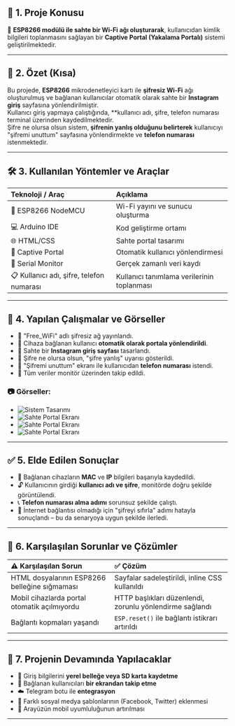 
## 🧠 1. Proje Konusu
📡 **ESP8266 modülü ile sahte bir Wi-Fi ağı oluşturarak**, kullanıcıdan kimlik bilgileri toplanmasını sağlayan bir **Captive Portal (Yakalama Portalı)** sistemi geliştirilmektedir.

---

## 📝 2. Özet (Kısa)
Bu projede, **ESP8266** mikrodenetleyici kartı ile **şifresiz Wi-Fi** ağı oluşturulmuş ve bağlanan kullanıcılar otomatik olarak sahte bir **Instagram giriş** sayfasına yönlendirilmiştir.  
Kullanıcı giriş yapmaya çalıştığında, **kullanıcı adı, şifre, telefon numarası terminal üzerinden kaydedilmektedir.  
Şifre ne olursa olsun sistem, **şifrenin yanlış olduğunu belirterek** kullanıcıyı "şifremi unuttum" sayfasına yönlendirmekte ve **telefon numarası** istenmektedir.

---

## 🛠️ 3. Kullanılan Yöntemler ve Araçlar

| Teknoloji / Araç         | Açıklama                                      |
|:-------------------------|:----------------------------------------------|
| 🔌 ESP8266 NodeMCU       | Wi-Fi yayını ve sunucu oluşturma             |
| 💻 Arduino IDE           | Kod geliştirme ortamı                        |
| 🌐 HTML/CSS              | Sahte portal tasarımı                        |
| 📶 Captive Portal        | Otomatik kullanıcı yönlendirmesi             |
| 🧾 Serial Monitor        | Gerçek zamanlı veri kaydı                    |
| 📋 Kullanıcı adı, şifre, telefon numarası         | Kullanıcı tanımlama verilerinin toplanması   |

---

## 🧪 4. Yapılan Çalışmalar ve Görseller

- 📶 "Free_WiFi" adlı şifresiz ağ yayınlandı.
- 📲 Cihaza bağlanan kullanıcı **otomatik olarak portala yönlendirildi**.
- 🔐 Sahte bir **Instagram giriş sayfası** tasarlandı.
- 🛑 Şifre ne olursa olsun, "şifre yanlış" uyarısı gösterildi.
- 📱 "Şifremi unuttum" ekranı ile kullanıcıdan **telefon numarası** istendi.
- 👀 Tüm veriler monitör üzerinden takip edildi.

### 📷 Görseller:
- ![Sistem Tasarımı](Figure/serial_monitor.jpeg)
- ![Sahte Portal Ekranı](Figure/sifre_unuttum.jpeg)
- ![Sahte Portal Ekranı](Figure/giris_sayfasi.jpeg)
- ![Sahte Portal Ekranı](Figure/giris.jpeg)

---

## ✅ 5. Elde Edilen Sonuçlar

- 📡 Bağlanan cihazların **MAC** ve **IP** bilgileri başarıyla kaydedildi.
- 🔓 Kullanıcının girdiği **kullanıcı adı ve şifre**, monitörde doğru şekilde görüntülendi.
- 📞 **Telefon numarası alma adımı** sorunsuz şekilde çalıştı.
- 🚫 İnternet bağlantısı olmadığı için "şifreyi sıfırla" adımı hatayla sonuçlandı – bu da senaryoya uygun şekilde ilerledi.

---

## 🧱 6. Karşılaşılan Sorunlar ve Çözümler

| ⚠️ Karşılaşılan Sorun                                      | ✅ Çözüm                                               |
|:-----------------------------------------------------------|:--------------------------------------------------------|
| HTML dosyalarının ESP8266 belleğine sığmaması              | Sayfalar sadeleştirildi, inline CSS kullanıldı         |
| Mobil cihazlarda portal otomatik açılmıyordu              | HTTP başlıkları düzenlendi, zorunlu yönlendirme sağlandı |
| Bağlantı kopmaları yaşandı                                | `ESP.reset()` ile bağlantı istikrarı artırıldı         |

---

## 🔮 7. Projenin Devamında Yapılacaklar

- 💾 Giriş bilgilerini **yerel belleğe veya SD karta kaydetme**
- 💾 Bağlanan kullanıcıları **bir ekrandan takip etme**
- ☁️ Telegram botu ile **entegrasyon**
- 🧪 Farklı sosyal medya şablonlarının (Facebook, Twitter) eklenmesi
- 📱 Arayüzün mobil uyumluluğunun artırılması

---
